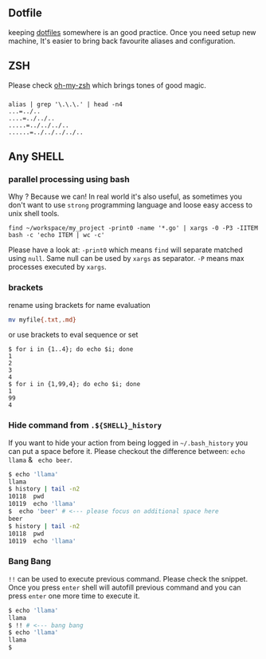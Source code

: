 ## Dotfile

keeping [dotfiles](https://github.com/n0npax/dotfiles) somewhere is an good practice. Once you need setup new machine, It's easier to bring back favourite aliases and configuration.

## ZSH

Please check [oh-my-zsh](https://github.com/ohmyzsh/ohmyzsh) which brings tones of good magic.

### 
```
alias | grep '\.\.\.' | head -n4
...=../..
....=../../..
.....=../../../..
......=../../../../..
```

## Any SHELL

### parallel processing using bash

Why ? Because we can!
In real world it's also useful, as sometimes you don't want to use `strong` programming language and loose easy access to unix shell tools.

```
find ~/workspace/my_project -print0 -name '*.go' | xargs -0 -P3 -IITEM bash -c 'echo ITEM | wc -c'
```

Please have a look at: `-print0` which means `find` will separate matched using `null`. Same null can be used by `xargs` as separator. `-P` means max processes executed by `xargs`.


### brackets

rename using brackets for name evaluation

```bash
mv myfile{.txt,.md}
```

or use brackets to eval sequence or set
```
$ for i in {1..4}; do echo $i; done  
1
2
3
4
$ for i in {1,99,4}; do echo $i; done
1
99
4
```

### Hide command from `.${SHELL}_history`

If you want to hide your action from being logged in `~/.bash_history` you can put a space before it. Please checkout the difference between: `echo llama` & ` echo beer`.

```bash
$ echo 'llama'      
llama
$ history | tail -n2
10118  pwd
10119  echo 'llama'
$  echo 'beer' # <--- please focus on additional space here    
beer
$ history | tail -n2
10118  pwd
10119  echo 'llama'
```

### Bang Bang

`!!` can be used to execute previous command. Please check the snippet. Once you press `enter` shell will autofill previous command and you can press `enter` one more time to execute it. 

```bash
$ echo 'llama'
llama
$ !! # <--- bang bang
$ echo 'llama'
llama
$ 
```